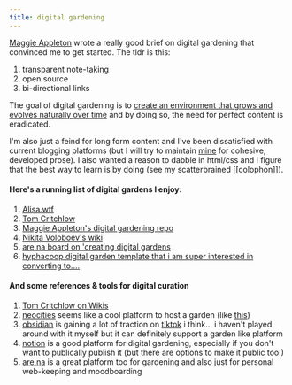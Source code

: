 ```yaml
---
title: digital gardening
---
```


[Maggie Appleton](https://maggieappleton.com/garden-history) wrote a really good brief on digital gardening that convinced me to get started. The tldr is this:

1. transparent note-taking 
2. open source 
3. bi-directional links

The goal of digital gardening is to [create an environment that grows and evolves naturally over time](https://tomcritchlow.com/2018/10/10/of-gardens-and-wikis/) and by doing so, the need for perfect content is eradicated.

I'm also just a feind for long form content and I've been dissatisfied with current blogging platforms (but I will try to maintain [mine](https://theruminant.substack.com/) for cohesive, developed prose). I also wanted a reason to dabble in html/css and I figure that the best way to learn is by doing (see my scatterbrained [[colophon]]). 

#### Here's a running list of digital gardens I enjoy:
1. [Alisa.wtf](https://alisa.wtf)
2. [Tom Critchlow](https://tomcritchlow.com/wiki/)
3. [Maggie Appleton's digital gardening repo](https://github.com/MaggieAppleton/digital-gardeners)
4. [Nikita Voloboev's wiki](https://wiki.nikiv.dev/)
5. [are.na board on 'creating digital gardens](https://www.are.na/annika-hansteen-izora/creating-digital-gardens)
6. [hyphacoop digital garden template that i am super interested in converting to....](https://github.com/hyphacoop/digitalgarden?tab=readme-ov-file)

#### And some references & tools for digital curation
1. [Tom Critchlow on Wikis](https://tomcritchlow.com/wiki/wikis/)
2. [neocities](https://neocities.org/) seems like a cool platform to host a garden (like [this](https://sonicyouth.neocities.org/))
3. [obsidian](https://obsidian.md/) is gaining a lot of traction on [tiktok](https://www.tiktok.com/@buggbuzz/video/7238276550540479786?lang=en&q=obsidian%20notes&t=1686180255795) i think... i haven't played around with it myself but it can definitely support a garden like platform
4. [notion](https://www.notion.so/) is a good platform for digital gardening, especially if you don't want to publically publish it (but there are options to make it public too!)
5. [are.na](https://are.na) is a great platform too for gardening and also just for personal web-keeping and moodboarding
